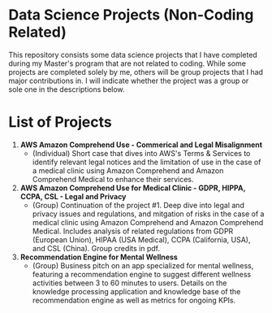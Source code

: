 # Data Science Projects (Non-Coding Related)

This repository consists some data science projects that I have completed during my Master's program that are not related to coding. While some projects are completed solely by me, others will be group projects that I had major contributions in. I will indicate whether the project was a group or sole one in the descriptions below.

# List of Projects

<ol>
  <li><b>AWS Amazon Comprehend Use - Commerical and Legal Misalignment</b>
  <ul>
    <li>(Individual) Short case that dives into AWS's Terms & Services to identify relevant legal notices and the limitation of use in the case of a medical clinic using Amazon Comprehend and Amazon Comprehend Medical to enhance their services.</li>
    </li>
  </ul>
  <li><b>AWS Amazon Comprehend Use for Medical Clinic - GDPR, HIPPA, CCPA, CSL - Legal and Privacy</b>
  <ul>
    <li>(Group) Continuation of the project #1. Deep dive into legal and privacy issues and regulations, and mitgation of risks in the case of a medical clinic using Amazon Comprehend and Amazon Comprehend Medical. Includes analysis of related regulations from GDPR (European Union), HIPAA (USA Medical), CCPA (California, USA), and CSL (China). Group credits in pdf.</li>
    </li>
  </ul>
  <li><b>Recommendation Engine for Mental Wellness</b>
  <ul>
    <li>(Group) Business pitch on an app specialized for mental wellness, featuring a recommendation engine to suggest different wellness activities between 3 to 60 minutes to users. Details on the knowledge processing application and knowledge base of the recommendation engine as well as metrics for ongoing KPIs.</li>
  </ul>
  </li>
</ul>

